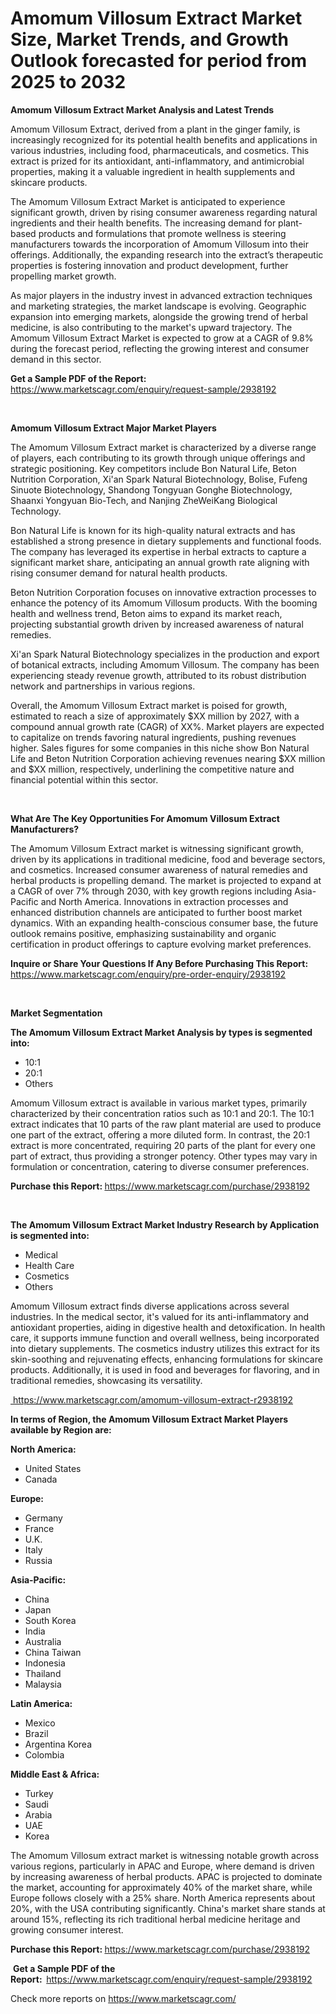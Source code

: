 <p><h1>Amomum Villosum Extract Market Size, Market Trends, and Growth Outlook forecasted for period from 2025 to 2032</h1></p><p><strong>Amomum Villosum Extract Market Analysis and Latest Trends</strong></p>
<p><p>Amomum Villosum Extract, derived from a plant in the ginger family, is increasingly recognized for its potential health benefits and applications in various industries, including food, pharmaceuticals, and cosmetics. This extract is prized for its antioxidant, anti-inflammatory, and antimicrobial properties, making it a valuable ingredient in health supplements and skincare products.</p><p>The Amomum Villosum Extract Market is anticipated to experience significant growth, driven by rising consumer awareness regarding natural ingredients and their health benefits. The increasing demand for plant-based products and formulations that promote wellness is steering manufacturers towards the incorporation of Amomum Villosum into their offerings. Additionally, the expanding research into the extract’s therapeutic properties is fostering innovation and product development, further propelling market growth.</p><p>As major players in the industry invest in advanced extraction techniques and marketing strategies, the market landscape is evolving. Geographic expansion into emerging markets, alongside the growing trend of herbal medicine, is also contributing to the market's upward trajectory. The Amomum Villosum Extract Market is expected to grow at a CAGR of 9.8% during the forecast period, reflecting the growing interest and consumer demand in this sector.</p></p>
<p><strong>Get a Sample PDF of the Report:&nbsp;</strong> <a href="https://www.marketscagr.com/enquiry/request-sample/2938192?utm_campaign=2482&utm_medium=2&utm_source=Github&utm_content=ia&utm_term=15032025&utm_id=amomum-villosum-extract">https://www.marketscagr.com/enquiry/request-sample/2938192</a></p>
<p>&nbsp;</p>
<p><strong>Amomum Villosum Extract Major Market Players</strong></p>
<p><p>The Amomum Villosum Extract market is characterized by a diverse range of players, each contributing to its growth through unique offerings and strategic positioning. Key competitors include Bon Natural Life, Beton Nutrition Corporation, Xi'an Spark Natural Biotechnology, Bolise, Fufeng Sinuote Biotechnology, Shandong Tongyuan Gonghe Biotechnology, Shaanxi Yongyuan Bio-Tech, and Nanjing ZheWeiKang Biological Technology.</p><p>Bon Natural Life is known for its high-quality natural extracts and has established a strong presence in dietary supplements and functional foods. The company has leveraged its expertise in herbal extracts to capture a significant market share, anticipating an annual growth rate aligning with rising consumer demand for natural health products.</p><p>Beton Nutrition Corporation focuses on innovative extraction processes to enhance the potency of its Amomum Villosum products. With the booming health and wellness trend, Beton aims to expand its market reach, projecting substantial growth driven by increased awareness of natural remedies.</p><p>Xi'an Spark Natural Biotechnology specializes in the production and export of botanical extracts, including Amomum Villosum. The company has been experiencing steady revenue growth, attributed to its robust distribution network and partnerships in various regions.</p><p>Overall, the Amomum Villosum Extract market is poised for growth, estimated to reach a size of approximately $XX million by 2027, with a compound annual growth rate (CAGR) of XX%. Market players are expected to capitalize on trends favoring natural ingredients, pushing revenues higher. Sales figures for some companies in this niche show Bon Natural Life and Beton Nutrition Corporation achieving revenues nearing $XX million and $XX million, respectively, underlining the competitive nature and financial potential within this sector.</p></p>
<p>&nbsp;</p>
<p><strong>What Are The Key Opportunities For Amomum Villosum Extract Manufacturers?</strong></p>
<p><p>The Amomum Villosum Extract market is witnessing significant growth, driven by its applications in traditional medicine, food and beverage sectors, and cosmetics. Increased consumer awareness of natural remedies and herbal products is propelling demand. The market is projected to expand at a CAGR of over 7% through 2030, with key growth regions including Asia-Pacific and North America. Innovations in extraction processes and enhanced distribution channels are anticipated to further boost market dynamics. With an expanding health-conscious consumer base, the future outlook remains positive, emphasizing sustainability and organic certification in product offerings to capture evolving market preferences.</p></p>
<p><strong>Inquire or Share Your Questions If Any Before Purchasing This Report:</strong> <a href="https://www.marketscagr.com/enquiry/pre-order-enquiry/2938192?utm_campaign=2482&utm_medium=2&utm_source=Github&utm_content=ia&utm_term=15032025&utm_id=amomum-villosum-extract">https://www.marketscagr.com/enquiry/pre-order-enquiry/2938192</a></p>
<p>&nbsp;</p>
<p><strong>Market Segmentation</strong></p>
<p><strong>The Amomum Villosum Extract Market Analysis by types is segmented into:</strong></p>
<p><ul><li>10:1</li><li>20:1</li><li>Others</li></ul></p>
<p><p>Amomum Villosum extract is available in various market types, primarily characterized by their concentration ratios such as 10:1 and 20:1. The 10:1 extract indicates that 10 parts of the raw plant material are used to produce one part of the extract, offering a more diluted form. In contrast, the 20:1 extract is more concentrated, requiring 20 parts of the plant for every one part of extract, thus providing a stronger potency. Other types may vary in formulation or concentration, catering to diverse consumer preferences.</p></p>
<p><strong>Purchase this Report:&nbsp;</strong><a href="https://www.marketscagr.com/purchase/2938192?utm_campaign=2482&utm_medium=2&utm_source=Github&utm_content=ia&utm_term=15032025&utm_id=amomum-villosum-extract">https://www.marketscagr.com/purchase/2938192</a></p>
<p>&nbsp;</p>
<p><strong>The Amomum Villosum Extract Market Industry Research by Application is segmented into:</strong></p>
<p><ul><li>Medical</li><li>Health Care</li><li>Cosmetics</li><li>Others</li></ul></p>
<p><p>Amomum Villosum extract finds diverse applications across several industries. In the medical sector, it's valued for its anti-inflammatory and antioxidant properties, aiding in digestive health and detoxification. In health care, it supports immune function and overall wellness, being incorporated into dietary supplements. The cosmetics industry utilizes this extract for its skin-soothing and rejuvenating effects, enhancing formulations for skincare products. Additionally, it is used in food and beverages for flavoring, and in traditional remedies, showcasing its versatility.</p></p>
<p><a href="https://www.marketscagr.com/amomum-villosum-extract-r2938192?utm_campaign=2482&utm_medium=2&utm_source=Github&utm_content=ia&utm_term=15032025&utm_id=amomum-villosum-extract">&nbsp;https://www.marketscagr.com/amomum-villosum-extract-r2938192</a></p>
<p><strong>In terms of Region, the Amomum Villosum Extract Market Players available by Region are:</strong></p>
<p>
    <p> <strong> North America: </strong>
        <ul>
            <li>United States</li>
            <li>Canada</li>
        </ul>
        </p> 
    <p> <strong> Europe: </strong>
        <ul>
            <li>Germany</li>
            <li>France</li>
            <li>U.K.</li>
            <li>Italy</li>
            <li>Russia</li>
        </ul>
        </p> 
    <p> <strong> Asia-Pacific: </strong>
        <ul>
            <li>China</li>
            <li>Japan</li>
            <li>South Korea</li>
            <li>India</li>
            <li>Australia</li>
            <li>China Taiwan</li>
            <li>Indonesia</li>
            <li>Thailand</li>
            <li>Malaysia</li>
        </ul>
        </p> 
    <p> <strong> Latin America: </strong>
        <ul>
            <li>Mexico</li>
            <li>Brazil</li>
            <li>Argentina Korea</li>
            <li>Colombia</li>
        </ul>
        </p> 
    <p> <strong> Middle East & Africa: </strong>
        <ul>
            <li>Turkey</li>
            <li>Saudi</li>
            <li>Arabia</li>
            <li>UAE</li>
            <li>Korea</li>
        </ul>
    </p>
    </p>
<p><p>The Amomum Villosum extract market is witnessing notable growth across various regions, particularly in APAC and Europe, where demand is driven by increasing awareness of herbal products. APAC is projected to dominate the market, accounting for approximately 40% of the market share, while Europe follows closely with a 25% share. North America represents about 20%, with the USA contributing significantly. China's market share stands at around 15%, reflecting its rich traditional herbal medicine heritage and growing consumer interest.</p></p>
<p><strong>Purchase this Report: </strong><a href="https://www.marketscagr.com/purchase/2938192?utm_campaign=2482&utm_medium=2&utm_source=Github&utm_content=ia&utm_term=15032025&utm_id=amomum-villosum-extract">https://www.marketscagr.com/purchase/2938192</a></p>
<p>&nbsp;<strong>Get a Sample PDF of the Report:&nbsp;&nbsp;</strong><a href="https://www.marketscagr.com/enquiry/request-sample/2938192?utm_campaign=2482&utm_medium=2&utm_source=Github&utm_content=ia&utm_term=15032025&utm_id=amomum-villosum-extract">https://www.marketscagr.com/enquiry/request-sample/2938192</a></p>
<p><strong></strong></p>
<p>Check more reports on <a href="https://www.marketscagr.com/?utm_campaign=2482&utm_medium=2&utm_source=Github&utm_content=ia&utm_term=15032025&utm_id=amomum-villosum-extract">https://www.marketscagr.com/</a></p>